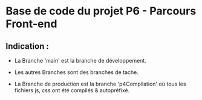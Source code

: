 # Base de code du projet P6 - Parcours Front-end

## Indication :

- La Branche 'main' est la branche de développement.

- Les autres Branches sont des branches de tache.

- La Branche de production est la branche 'p4Compilation' où tous les fichiers js, css ont été compilés & autopréfixé.

